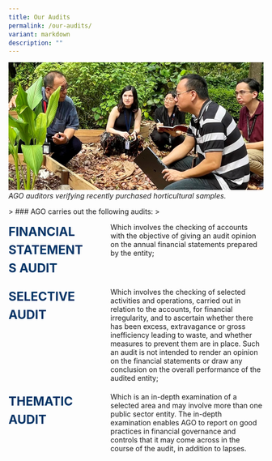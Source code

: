 ```yaml
---
title: Our Audits
permalink: /our-audits/
variant: markdown
description: ""
---
```

<style>
	.audit {
		display: flex;
		flex-direction: column;
	}

	.audit-row {
		display: flex;
	  column-gap: 10%;
		margin-bottom: 20px;
	}

	.title {
		font-size: 1.5rem;
    font-weight: bold;
    line-height: 1.5;
    color: #003366;
		width: 30%;
	}

	.text {
		flex: 1;
	}
	
	@media only screen and (max-width: 600px) {
		.title {
			width: 100%;
		}
	
		.title {
			width: 100%;
		}
	}
</style>

![](/images/banner_our_audit.png)
*AGO auditors verifying recently purchased horticultural samples.*

&gt; ### AGO carries out the following audits:
&gt;


<div class="audit">
	<div class="audit-row">
		<div class="title">FINANCIAL STATEMENTS AUDIT</div>
		<div class="text">Which involves the checking of accounts with the objective of giving an audit opinion on the annual financial statements prepared by the entity;</div>
		</div>
	<div class="audit-row">
		<div class="title">SELECTIVE AUDIT</div>
		<div class="text">Which involves the checking of selected activities and operations, carried out in relation to the accounts, for financial irregularity, and to ascertain whether there has been excess, extravagance or gross inefficiency leading to waste, and whether measures to prevent them are in place. Such an audit is not intended to render an opinion on the financial statements or draw any conclusion on the overall performance of the audited entity;</div>
	</div>
	<div class="audit-row">
		<div class="title">THEMATIC AUDIT</div>
		<div class="text">Which is an in-depth examination of a selected area and may involve more than one public sector entity. The in-depth examination enables AGO to report on good practices in financial governance and controls that it may come across in the course of the audit, in addition to lapses.
		</div>
	</div>
</div>